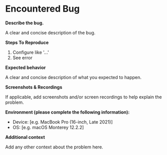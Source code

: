 # Encountered Bug

**Describe the bug.**

A clear and concise description of the bug.


**Steps To Reproduce**

1. Configure like '...'
2. See error


**Expected behavior**

A clear and concise description of what you expected to happen.


**Screenshots & Recordings**

If applicable, add screenshots and/or screen recordings to help explain the problem.


**Environment (please complete the following information):**

 - Device: [e.g. MacBook Pro (16-inch, Late 2021)]
 - OS: [e.g. macOS Monterey 12.2.2]


**Additional context**

Add any other context about the problem here.
